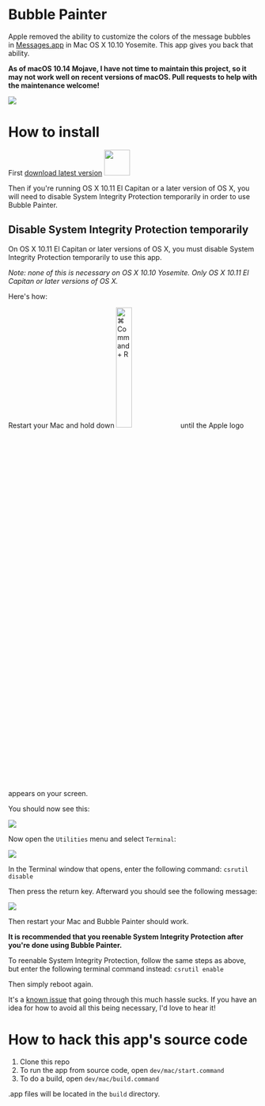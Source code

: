 Bubble Painter
===

Apple removed the ability to customize the colors of the message bubbles in [Messages.app](http://en.wikipedia.org/wiki/Messages_%28application%29#OS_X_version) in Mac OS X 10.10 Yosemite. This app gives you back that ability.

**As of macOS 10.14 Mojave, I have not time to maintain this project, so it may not work well on recent versions of macOS. Pull requests to help with the maintenance welcome!**

<a href='https://raw.githubusercontent.com/kethinov/BubblePainter/master/screenshot.png'><img src='https://raw.githubusercontent.com/kethinov/BubblePainter/master/assets/screenshot.png'></a>

How to install
===

First [download latest version](https://github.com/kethinov/BubblePainter/releases/latest) <a href='https://github.com/kethinov/BubblePainter/releases/latest'><img src='https://raw.githubusercontent.com/kethinov/BubblePainter/master/dev/appicon.png' width='52' height='52'></a>

Then if you're running OS X 10.11 El Capitan or a later version of OS X, you will need to disable System Integrity Protection temporarily in order to use Bubble Painter.

Disable System Integrity Protection temporarily
---

On OS X 10.11 El Capitan or later versions of OS X, you must disable System Integrity Protection temporarily to use this app.

*Note: none of this is necessary on OS X 10.10 Yosemite. Only OS X 10.11 El Capitan or later versions of OS X.*

Here's how:

Restart your Mac and hold down <img src='https://raw.githubusercontent.com/kethinov/BubblePainter/master/assets/cmdr.png' width='25%' height='25%' alt='⌘ Command + R'> until the Apple logo appears on your screen.

You should now see this:

<img src='https://raw.githubusercontent.com/kethinov/BubblePainter/master/assets/recoverymode.png'>

Now open the `Utilities` menu and select `Terminal`:

<img src='https://raw.githubusercontent.com/kethinov/BubblePainter/master/assets/terminal1.png'>

In the Terminal window that opens, enter the following command: `csrutil disable`

Then press the return key. Afterward you should see the following message:

<img src='https://raw.githubusercontent.com/kethinov/BubblePainter/master/assets/terminal2.png'>

Then restart your Mac and Bubble Painter should work.

**It is recommended that you reenable System Integrity Protection after you're done using Bubble Painter.**

To reenable System Integrity Protection, follow the same steps as above, but enter the following terminal command instead: `csrutil enable`

Then simply reboot again.

It's a [known issue](https://github.com/kethinov/BubblePainter/issues/29) that going through this much hassle sucks. If you have an idea for how to avoid all this being necessary, I'd love to hear it!

How to hack this app's source code
===

1. Clone this repo
2. To run the app from source code, open `dev/mac/start.command`
3. To do a build, open `dev/mac/build.command`

.app files will be located in the `build` directory.
